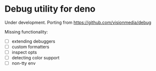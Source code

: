 # Debug utility for deno

Under development. Porting from https://github.com/visionmedia/debug

Missing functionality:

- [ ] extending debuggers
- [ ] custom formatters
- [ ] inspect opts
- [ ] detecting color support
- [ ] non-tty env